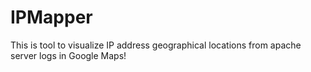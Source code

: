 IPMapper
========

This is tool to visualize IP address geographical locations from apache server logs in Google Maps!